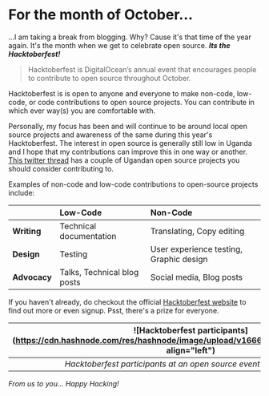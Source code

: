 # For the month of October...

...I am taking a break from blogging. Why? Cause it's that time of the year again. It's the month when we get to celebrate open source. ***Its the Hacktoberfest!***


> Hacktoberfest is DigitalOcean’s annual event that encourages people to contribute to open source throughout October.

Hacktoberfest is is open to anyone and everyone to make non-code, low-code, or code contributions to open source projects. You can contribute in which ever way(s) you are comfortable with.

Personally, my focus has been and will continue to be around local open source projects and awareness of the same during this year's Hacktoberfest. The interest in open source is generally still low in Uganda and I hope that my contributions can improve this in one way or another.
[This twitter thread](https://twitter.com/kayondoedward/status/1584646406211801089?s=20&t=gSes0diWZdvyPMGb4Bylew) has a couple of Ugandan open source projects you should consider contributing to.

Examples of non-code and low-code contributions to open-source projects include:

|                        |Low-Code                           |Non-Code                                                 |
|:--------------|:---------------------------|:----------------------------------------|
|**Writing**     |Technical documentation   |Translating, Copy editing                         |
|**Design**     |Testing                                 |User experience testing, Graphic design|
|**Advocacy**|Talks, Technical blog posts|Social media, Blog posts                          |

If you haven't already, do checkout the official [Hacktoberfest website](https://hacktoberfest.com/) to find out more or even signup. Psst, there's a prize for everyone.

|![Hacktoberfest participants](https://cdn.hashnode.com/res/hashnode/image/upload/v1666723264829/j9_cngwnZ.jpg align="left")|
|:---------------------------------------------------------------------------------:| 
|*Hacktoberfest participants at an open source event at Outbox Hub*|

*From us to you... Happy Hacking!*